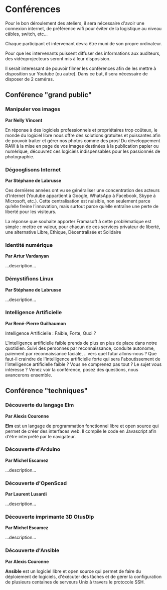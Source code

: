 # Conférences

Pour le bon déroulement des ateliers, il sera nécessaire d'avoir une connexion internet, de préférence wifi pour éviter de la logistique au niveau câbles, switch, etc...

Chaque participant et intervenant devra être muni de son propre ordinateur.

Pour que les intervenants puissent diffuser des informations aux auditeurs, des vidéoprojecteurs seront mis à leur disposision.

Il serait interessant de pouvoir filmer les conférences afin de les mettre à disposition sur Youtube (ou autre). Dans ce but, il sera nécessaire de disposer de 2 caméras.


## Conférence "grand public"

### Manipuler vos images

**Par Nelly Vincent**

En réponse à des logiciels professionnels et propriétaires trop coûteux, le monde du logiciel libre nous offre des solutions gratuites et puissantes afin de pouvoir traiter et gérer nos photos comme des pros!
Du développement RAW à la mise en page de vos images destinées à la publication papier ou numérique, découvrez ces logiciels indispensables pour les passionnés de photographie.


### Dégooglisons Internet

**Par Stéphane de Labrusse**

Ces dernières années ont vu se généraliser une concentration des acteurs d’Internet (Youtube appartient à Google, WhatsApp à Facebook, Skype à Microsoft, etc.).
Cette centralisation est nuisible, non seulement parce qu’elle freine l’innovation, mais surtout parce qu’elle entraîne une perte de liberté pour les visiteurs.

La réponse que souhaite apporter Framasoft à cette problématique est simple : mettre en valeur, pour chacun de ces services privateur de liberté, une alternative Libre, Ethique, Décentralisée et Solidaire


### Identité numérique

**Par Artur Vardanyan**

...description...


### Démystifions Linux

**Par Stéphane de Labrusse**

...description...


### Intelligence Artificielle

**Par René-Pierre Guilhaumon**

Intelligence Artificielle : Faible, Forte, Quoi ?

L'intelligence artificielle faible prends de plus en plus de place dans notre quotidien.
Suivi des personnes par reconnaissance, conduite autonome, paiement par reconnaissance faciale, .. vers quel futur allons-nous ?
Que faut-il craindre de l'intelligence artificielle forte qui sera l'aboutissement de l'intelligence artificielle faible ?
Vous ne comprenez pas tout ? Le sujet vous intéresse ? Venez voir la conférence, posez des questions, nous avancerons ensemble.


## Conférence "techniques"

### Découverte du langage Elm

**Par Alexis Couronne**

**Elm** est un langage de programmation fonctionnel libre et  open source qui permet de créer des interfaces web.
Il compile le code en Javascript afin d'être interprété par le navigateur.


### Découverte d'Arduino

**Par Michel Escamez**

...description...


### Découverte d'OpenScad

**Par Laurent Lusardi**

...description...


### Découverte imprimante 3D OtusDlp

**Par Michel Escamez**

...description...


### Découverte d'Ansible

**Par Alexis Couronne**

**Ansible** est un logiciel libre et open source qui permet de faire du déploiement de logiciels,
d'éxécuter des tâches et de gérer la configuration de plusieurs centaines de serveurs Unix à travers le protocole SSH.
